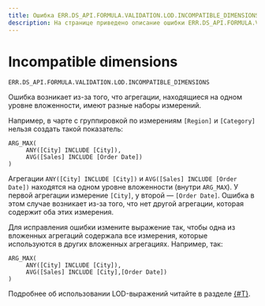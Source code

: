 ```yaml
---
title: Ошибка ERR.DS_API.FORMULA.VALIDATION.LOD.INCOMPATIBLE_DIMENSIONS
description: На странице приведено описание ошибки ERR.DS_API.FORMULA.VALIDATION.LOD.INCOMPATIBLE_DIMENSIONS.
---
```


# Incompatible dimensions

`ERR.DS_API.FORMULA.VALIDATION.LOD.INCOMPATIBLE_DIMENSIONS`

Ошибка возникает из-за того, что агрегации, находящиеся на одном уровне вложенности, имеют разные наборы измерений.

Например, в чарте с группировкой по измерениям `[Region]` и `[Category]` нельзя создать такой показатель:

```
ARG_MAX(
     ANY([City] INCLUDE [City]),
     AVG([Sales] INCLUDE [Order Date])
)
```

Агрегации `ANY([City] INCLUDE [City])` и `AVG([Sales] INCLUDE [Order Date])` находятся на одном уровне вложенности (внутри `ARG_MAX`). У первой агрегации измерение `[City]`, у второй — `[Order Date]`. Ошибка в этом случае возникает из-за того, что нет другой агрегации, которая содержит оба этих измерения.

Для исправления ошибки измените выражение так, чтобы одна из вложенных агрегаций содержала все измерения, которые используются в других вложенных агрегациях. Например, так:

```
ARG_MAX(
     ANY([City] INCLUDE [City]),
     AVG([Sales] INCLUDE [City],[Order Date])
)
```

Подробнее об использовании LOD-выражений читайте в разделе [{#T}](../../concepts/lod-aggregation.md).
